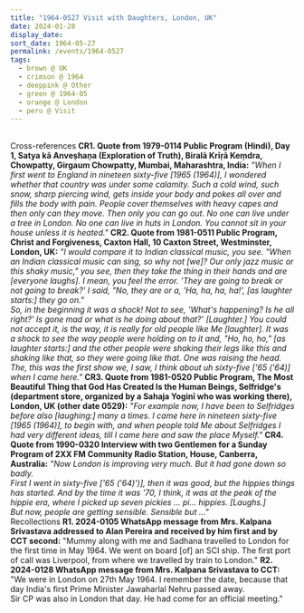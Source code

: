 ```yaml
---
title: "1964-0527 Visit with Daughters, London, UK"
date: 2024-01-28
display_date: 
sort_date: 1964-05-27
permalink: /events/1964-0527
tags:
  - brown @ UK
  - crimson @ 1964
  - deeppink @ Other
  - green @ 1964-05
  - orange @ London
  - peru @ Visit
---
```


<br>

<wave-list>
  <list-title color="DarkSeaGreen" width="80">Cross-references</list-title>
  <list-item color="BlanchedAlmond" width="250"><b>CR1. Quote from 1979-0114 Public Program (Hindi), Day 1, Satya kā Anveṣhaṇa (Exploration of Truth), Biralā Krīṛā Keṃdra, Chowpatty, Girgaum Chowpatty, Mumbai, Maharashtra, India:</b> <i>"When I first went to England in nineteen sixty-five [1965 (1964)], I wondered whether that country was under some calamity. Such a cold wind, such snow, sharp piercing wind, gets inside your body and pokes all over and fills the body with pain. People cover themselves with heavy capes and then only can they move. Then only you can go out. No one can live under a tree in London. No one can live in huts in London. You cannot sit in your house unless it is heated."</i></list-item>  
  <list-item color="Lavender" width="250"><b>CR2. Quote from 1981-0511 Public Program, Christ and Forgiveness, Caxton Hall, 10 Caxton Street, Westminster, London, UK:</b> <i>"I would compare it to Indian classical music, you see. "When an Indian classical music can sing, so why not [we]? Our only jazz music or this shaky music," you see, then they take the thing in their hands and are [everyone laughs]. I mean, you feel the error. 'They are going to break or not going to break?' I said, "No, they are or a, 'Ha, ha, ha, ha!', [as laughter starts:] they go on."<br>
So, in the beginning it was a shock! Not to see, 'What's happening? Is he all right?' Is gone mad or what is he doing about that?' [Laughter.] You could not accept it, is the way, it is really for old people like Me [laughter]. It was a shock to see the way people were holding on to it and, "Ho, ho, ho," [as laughter starts:] and the other people were shaking their legs like this and shaking like that, so they were going like that. One was raising the head.<br>
The, this was the first show we, I saw, I think about uh sixty-five ['65 ('64)] when I came here."</i></list-item>
  <list-item color="BlanchedAlmond" width="250"><b>CR3. Quote from 1981-0520 Public Program, The Most Beautiful Thing that God Has Created Is the Human Beings, Selfridge's (department store, organized by a Sahaja Yoginī who was working there), London, UK (other date 0529):</b> <i>"For example now, I have been to Selfridges before also [laughing:] many a times. I came here in nineteen sixty-five [1965 (1964)], to begin with, and when people told Me about Selfridges I had very different ideas, till I came here and saw the place Myself."</i></list-item>
  <list-item color="Lavender" width="250"><b>CR4. Quote from 1990-0320 Interview with two Gentlemen for a Sunday Program of 2XX FM Community Radio Station, House, Canberra, Australia:</b> <i>"Now London is improving very much. But it had gone down so badly.<br>
First I went in sixty-five ['65 ('64)')], then it was good, but the hippies things has started. And by the time it was '70, I think, it was at the peak of the hippie era, where I picked up seven pickies ... pi... hippies. [Laughs.]<br>
But now, people are getting sensible. Sensible but ..."</i></list-item> 
</wave-list>

<br>

<wave-list>
  <list-title color="DarkSeaGreen" width="65"> Recollections</list-title>
  <list-item color="BlanchedAlmond" width="280"><b>R1. 2024-0105 WhatsApp message from Mrs. Kalpana Srivastava addressed to Alan Pereira and received by him first and by CCT second:</b> "Mummy along with me and Sadhana travelled to London for the first time in May 1964. We went on board [of] an SCI ship. The first port of call was Liverpool, from where we travelled by train to London."</list-item>
   <list-item color="Lavender" width="280"><b>R2. 2024-0128 WhatsApp message from Mrs. Kalpana Srivastava to CCT:</b> "We were in London on 27th May 1964. I remember the date, because that day India's first Prime Minister Jawaharlal Nehru passed away.<br>
Sir CP was also in London that day. He had come for an official meeting."</list-item>
</wave-list>

<br>